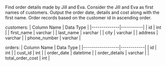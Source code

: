 Find order details made by Jill and Eva.
Consider the Jill and Eva as first names of customers.
Output the order date, details and cost along with the first name.
Order records based on the customer id in ascending order.

customers:
| Column Name  | Data Type |
|--------------|-----------|
| id           | int       |
| first_name   | varchar   |
| last_name    | varchar   |
| city         | varchar   |
| address      | varchar   |
| phone_number | varchar   |

orders:
| Column Name      | Data Type  |
|------------------|------------|
| id               | int        |
| cust_id          | int        |
| order_date       | datetime   |
| order_details    | varchar    |
| total_order_cost | int        |

```

```
